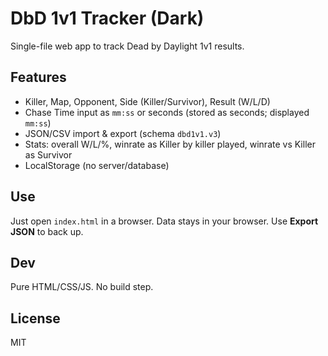# DbD 1v1 Tracker (Dark)

Single-file web app to track Dead by Daylight 1v1 results.

## Features
- Killer, Map, Opponent, Side (Killer/Survivor), Result (W/L/D)
- Chase Time input as `mm:ss` or seconds (stored as seconds; displayed `mm:ss`)
- JSON/CSV import & export (schema `dbd1v1.v3`)
- Stats: overall W/L/%, winrate as Killer by killer played, winrate vs Killer as Survivor
- LocalStorage (no server/database)

## Use
Just open `index.html` in a browser. Data stays in your browser. Use **Export JSON** to back up.

## Dev
Pure HTML/CSS/JS. No build step.

## License
MIT
